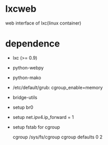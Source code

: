# lxcweb #

web interface of lxc(linux container)

# dependence #

* lxc (>= 0.9)
* python-webpy
* python-mako

* /etc/default/grub: cgroup_enable=memory
* bridge-utils
* setup br0
* setup net.ipv4.ip_forward = 1
* setup fstab for cgroup

    cgroup /sys/fs/cgroup cgroup defaults 0 2
